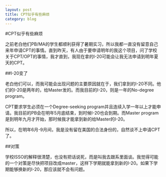 ```yaml
---
layout: post
title: CPT似乎有些麻烦
category: blog
---
```


#CPT似乎有些麻烦

之前老白他们PB/MA的学生都顺利获得了暑期实习，所以我都一直没有留意自己来年申请CPT的事情。直到昨天，有人由于要申请明年的我这个项目，问了学校关于CPT/OPT的事情，我才直到，我现在拿的I-20可能会让我无法申请到明年夏天的CPT。

##I-20变了

老白他们可以，而我可能会出现问题的主要原因就在于，我们拿到的I-20不同。他们的I-20是两年的，给Master发的。而我目前的I-20，则是一年的No-degree program。

CPT要求学生必须在一个Degree-seeking program并且连续入学一年以上才能申请。我目前的PB会在明年5月底结束，到时候I-20也会到期。而Master program是到明年九月才开始，那时候我才能拿到新的给Master的I-20。

所以，在明年6月-9月间，我是没有留在美国的合法身份的，自然谈不上申请CPT了。

##对策

学校ISSO的解释很清楚，也没有把话说死，而是叫我去跟系里面谈。我觉得可能的一个对策是尽快把项目改成master，这样下学期就能拿到新的I-20。如果下学期能够换新的I-20，那应该就不会有问题。